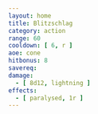 ```yaml
---
layout: home
title: Blitzschlag
category: action
range: 60
cooldown: [ 6, r ]
aoe: cone
hitbonus: 8
savereq:
damage:
  - [ 8d12, lightning ]
effects:
  - [ paralysed, 1r ]
---
```


